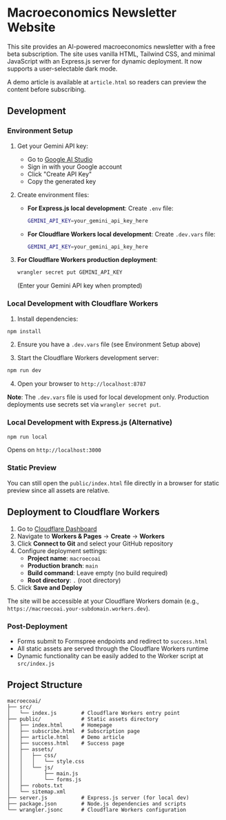 # Macroeconomics Newsletter Website

This site provides an AI-powered macroeconomics newsletter with a free beta subscription. The site uses vanilla HTML, Tailwind CSS, and minimal JavaScript with an Express.js server for dynamic deployment. It now supports a user-selectable dark mode.

A demo article is available at `article.html` so readers can preview the content before subscribing.

## Development

### Environment Setup
1. Get your Gemini API key:
   - Go to [Google AI Studio](https://aistudio.google.com/app/apikey)
   - Sign in with your Google account
   - Click "Create API Key"
   - Copy the generated key

2. Create environment files:
   - **For Express.js local development**: Create `.env` file:
     ```bash
     GEMINI_API_KEY=your_gemini_api_key_here
     ```
   - **For Cloudflare Workers local development**: Create `.dev.vars` file:
     ```bash
     GEMINI_API_KEY=your_gemini_api_key_here
     ```

3. **For Cloudflare Workers production deployment**:
   ```bash
   wrangler secret put GEMINI_API_KEY
   ```
   (Enter your Gemini API key when prompted)

### Local Development with Cloudflare Workers
1. Install dependencies:
```bash
npm install
```

2. Ensure you have a `.dev.vars` file (see Environment Setup above)

3. Start the Cloudflare Workers development server:
```bash
npm run dev
```

4. Open your browser to `http://localhost:8787`

**Note**: The `.dev.vars` file is used for local development only. Production deployments use secrets set via `wrangler secret put`.

### Local Development with Express.js (Alternative)
```bash
npm run local
```
Opens on `http://localhost:3000`

### Static Preview
You can still open the `public/index.html` file directly in a browser for static preview since all assets are relative.

## Deployment to Cloudflare Workers

1. Go to [Cloudflare Dashboard](https://dash.cloudflare.com/)
2. Navigate to **Workers & Pages** → **Create** → **Workers**
3. Click **Connect to Git** and select your GitHub repository
4. Configure deployment settings:
   - **Project name**: `macroecoai`
   - **Production branch**: `main`
   - **Build command**: Leave empty (no build required)
   - **Root directory**: `.` (root directory)
5. Click **Save and Deploy**

The site will be accessible at your Cloudflare Workers domain (e.g., `https://macroecoai.your-subdomain.workers.dev`).

### Post-Deployment
- Forms submit to Formspree endpoints and redirect to `success.html`
- All static assets are served through the Cloudflare Workers runtime
- Dynamic functionality can be easily added to the Worker script at `src/index.js`

## Project Structure
```
macroecoai/
├── src/
│   └── index.js        # Cloudflare Workers entry point
├── public/             # Static assets directory
│   ├── index.html      # Homepage
│   ├── subscribe.html  # Subscription page
│   ├── article.html    # Demo article
│   ├── success.html    # Success page
│   ├── assets/
│   │   ├── css/
│   │   │   └── style.css
│   │   └── js/
│   │       ├── main.js
│   │       └── forms.js
│   ├── robots.txt
│   └── sitemap.xml
├── server.js           # Express.js server (for local dev)
├── package.json        # Node.js dependencies and scripts
└── wrangler.jsonc      # Cloudflare Workers configuration
```
